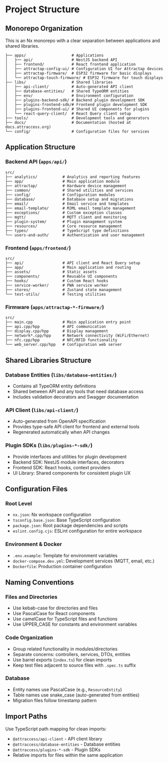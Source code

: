 # Project Structure

## Monorepo Organization

This is an Nx monorepo with a clear separation between applications and shared libraries.

```
├── apps/                    # Applications
│   ├── api/                 # NestJS backend API
│   ├── frontend/            # React frontend application
│   ├── attractap-config-ui/ # Configuration UI for Attractap devices
│   ├── attractap-firmware/  # ESP32 firmware for basic displays
│   └── attractap-touch-firmware/ # ESP32 firmware for touch displays
├── libs/                    # Shared libraries
│   ├── api-client/          # Auto-generated API client
│   ├── database-entities/   # Shared TypeORM entities
│   ├── env/                 # Environment configuration
│   ├── plugins-backend-sdk/ # Backend plugin development SDK
│   ├── plugins-frontend-sdk/# Frontend plugin development SDK
│   ├── plugins-frontend-ui/ # Shared UI components for plugins
│   └── react-query-client/  # React Query client setup
├── tools/                   # Development tools and generators
├── docs/                    # Documentation (hosted at docs.attraccess.org)
└── config/                  # Configuration files for services
```

## Application Structure

### Backend API (`apps/api/`)

```
src/
├── analytics/           # Analytics and reporting features
├── app/                 # Main application module
├── attractap/           # Hardware device management
├── common/              # Shared utilities and services
├── config/              # Configuration modules
├── database/            # Database setup and migrations
├── email/               # Email service and templates
├── email-template/      # MJML email template management
├── exceptions/          # Custom exception classes
├── mqtt/                # MQTT client and monitoring
├── plugin-system/       # Plugin management system
├── resources/           # Core resource management
├── types/               # TypeScript type definitions
└── users-and-auth/      # Authentication and user management
```

### Frontend (`apps/frontend/`)

```
src/
├── api/                 # API client and React Query setup
├── app/                 # Main application and routing
├── assets/              # Static assets
├── components/          # Reusable UI components
├── hooks/               # Custom React hooks
├── service-worker/      # PWA service worker
├── stores/              # Zustand state management
└── test-utils/          # Testing utilities
```

### Firmware (`apps/attractap-*-firmware/`)

```
src/
├── main.cpp             # Main application entry point
├── api.cpp/hpp          # API communication
├── display.cpp/hpp      # Display management
├── network*.cpp/hpp     # Network connectivity (WiFi/Ethernet)
├── nfc.cpp/hpp          # NFC/RFID functionality
└── web_server.cpp/hpp   # Configuration web server
```

## Shared Libraries Structure

### Database Entities (`libs/database-entities/`)
- Contains all TypeORM entity definitions
- Shared between API and any tools that need database access
- Includes validation decorators and Swagger documentation

### API Client (`libs/api-client/`)
- Auto-generated from OpenAPI specification
- Provides type-safe API client for frontend and external tools
- Regenerated automatically when API changes

### Plugin SDKs (`libs/plugins-*-sdk/`)
- Provide interfaces and utilities for plugin development
- Backend SDK: NestJS module interfaces, decorators
- Frontend SDK: React hooks, context providers
- UI Library: Shared components for consistent plugin UX

## Configuration Files

### Root Level
- `nx.json`: Nx workspace configuration
- `tsconfig.base.json`: Base TypeScript configuration
- `package.json`: Root package dependencies and scripts
- `eslint.config.cjs`: ESLint configuration for entire workspace

### Environment & Docker
- `.env.example`: Template for environment variables
- `docker-compose.dev.yml`: Development services (MQTT, email, etc.)
- `Dockerfile`: Production container configuration

## Naming Conventions

### Files and Directories
- Use kebab-case for directories and files
- Use PascalCase for React components
- Use camelCase for TypeScript files and functions
- Use UPPER_CASE for constants and environment variables

### Code Organization
- Group related functionality in modules/directories
- Separate concerns: controllers, services, DTOs, entities
- Use barrel exports (`index.ts`) for clean imports
- Keep test files adjacent to source files with `.spec.ts` suffix

### Database
- Entity names use PascalCase (e.g., `ResourceEntity`)
- Table names use snake_case (auto-generated from entities)
- Migration files follow timestamp pattern

## Import Paths

Use TypeScript path mapping for clean imports:
- `@attraccess/api-client` - API client library
- `@attraccess/database-entities` - Database entities
- `@attraccess/plugins-*-sdk` - Plugin SDKs
- Relative imports for files within the same application